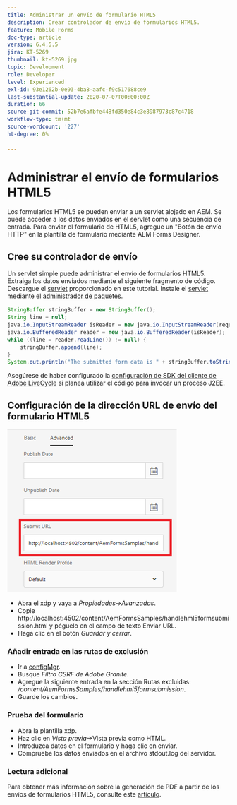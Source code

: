 ```yaml
---
title: Administrar un envío de formulario HTML5
description: Crear controlador de envío de formularios HTML5.
feature: Mobile Forms
doc-type: article
version: 6.4,6.5
jira: KT-5269
thumbnail: kt-5269.jpg
topic: Development
role: Developer
level: Experienced
exl-id: 93e1262b-0e93-4ba8-aafc-f9c517688ce9
last-substantial-update: 2020-07-07T00:00:00Z
duration: 66
source-git-commit: 52b7e6afbfe448fd350e84c3e8987973c87c4718
workflow-type: tm+mt
source-wordcount: '227'
ht-degree: 0%

---
```



# Administrar el envío de formularios HTML5

Los formularios HTML5 se pueden enviar a un servlet alojado en AEM. Se puede acceder a los datos enviados en el servlet como una secuencia de entrada. Para enviar el formulario de HTML5, agregue un &quot;Botón de envío HTTP&quot; en la plantilla de formulario mediante AEM Forms Designer.

## Cree su controlador de envío

Un servlet simple puede administrar el envío de formularios HTML5. Extraiga los datos enviados mediante el siguiente fragmento de código. Descargue el [servlet](assets/html5-submit-handler.zip) proporcionado en este tutorial. Instale el [servlet](assets/html5-submit-handler.zip) mediante el [administrador de paquetes](http://localhost:4502/crx/packmgr/index.jsp).

```java
StringBuffer stringBuffer = new StringBuffer();
String line = null;
java.io.InputStreamReader isReader = new java.io.InputStreamReader(request.getInputStream(), "UTF-8");
java.io.BufferedReader reader = new java.io.BufferedReader(isReader);
while ((line = reader.readLine()) != null) {
    stringBuffer.append(line);
}
System.out.println("The submitted form data is " + stringBuffer.toString());
```

Asegúrese de haber configurado la [configuración de SDK del cliente de Adobe LiveCycle](https://helpx.adobe.com/aem-forms/6/submit-form-data-livecycle-process.html) si planea utilizar el código para invocar un proceso J2EE.

## Configuración de la dirección URL de envío del formulario HTML5

![Enviar URL](assets/submit-url.PNG)

- Abra el xdp y vaya a _Propiedades_->_Avanzadas_.
- Copie http://localhost:4502/content/AemFormsSamples/handlehml5formsubmission.html y péguelo en el campo de texto Enviar URL.
- Haga clic en el botón _Guardar y cerrar_.

### Añadir entrada en las rutas de exclusión

- Ir a [configMgr](http://localhost:4502/system/console/configMgr).
- Busque _Filtro CSRF de Adobe Granite_.
- Agregue la siguiente entrada en la sección Rutas excluidas: _/content/AemFormsSamples/handlehml5formsubmission_.
- Guarde los cambios.

### Prueba del formulario

- Abra la plantilla xdp.
- Haz clic en _Vista previa_->Vista previa como HTML.
- Introduzca datos en el formulario y haga clic en enviar.
- Compruebe los datos enviados en el archivo stdout.log del servidor.

### Lectura adicional

Para obtener más información sobre la generación de PDF a partir de los envíos de formularios HTML5, consulte este [artículo](https://experienceleague.adobe.com/docs/experience-manager-learn/forms/document-services/generate-pdf-from-mobile-form-submission-article.html).

